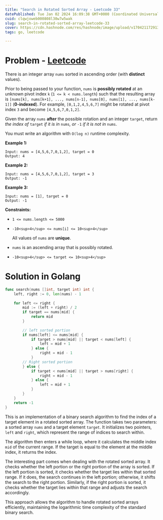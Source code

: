 ```yaml
---
title: "Search in Rotated Sorted Array - Leetcode 33"
datePublished: Tue Jan 02 2024 16:09:38 GMT+0000 (Coordinated Universal Time)
cuid: clqwjoweb000808l30w7w5wak
slug: search-in-rotated-sorted-array-leetcode-33
cover: https://cdn.hashnode.com/res/hashnode/image/upload/v1704211729135/7b5839f9-3cee-4d2e-9d66-15c1b4406499.png
tags: go, leetcode

---
```


# Problem - [Leetcode](https://leetcode.com/problems/search-in-rotated-sorted-array/description/)

There is an integer array `nums` sorted in ascending order (with **distinct** values).

Prior to being passed to your function, `nums` is **possibly rotated** at an unknown pivot index `k` (`1 <= k < nums.length`) such that the resulting array is `[nums[k], nums[k+1], ..., nums[n-1], nums[0], nums[1], ..., nums[k-1]]` (**0-indexed**). For example, `[0,1,2,4,5,6,7]` might be rotated at pivot index `3` and become `[4,5,6,7,0,1,2]`.

Given the array `nums` **after** the possible rotation and an integer `target`, return *the index of* `target` *if it is in* `nums`*, or* `-1` *if it is not in* `nums`.

You must write an algorithm with `O(log n)` runtime complexity.

**Example 1:**

```plaintext
Input: nums = [4,5,6,7,0,1,2], target = 0
Output: 4
```

**Example 2:**

```plaintext
Input: nums = [4,5,6,7,0,1,2], target = 3
Output: -1
```

**Example 3:**

```plaintext
Input: nums = [1], target = 0
Output: -1
```

**Constraints:**

* `1 <= nums.length <= 5000`
    
* `-10<sup>4</sup> <= nums[i] <= 10<sup>4</sup>`
    
    All values of `nums` are **unique**.
    
* `nums` is an ascending array that is possibly rotated.
    
* `-10<sup>4</sup> <= target <= 10<sup>4</sup>`
    

# Solution in Golang

```go
func search(nums []int, target int) int {
    left, right := 0, len(nums) - 1
    
    for left <= right {
        mid := (left + right) / 2
        if target == nums[mid] {
            return mid
        }
        
        // left sorted portion
        if nums[left] <= nums[mid] {
            if target > nums[mid] || target < nums[left] {
                left = mid + 1
            } else {
                right = mid - 1
            }
        // Right sorted portion
        } else {
            if target < nums[mid] || target > nums[right] {
                right = mid - 1
            } else {
                left = mid + 1
            }
        }
    }
    return -1
}
```

This is an implementation of a binary search algorithm to find the index of a target element in a rotated sorted array. The function takes two parameters: a sorted array `nums` and a target element `target`. It initializes two pointers, `left` and `right`, which represent the range of indices to search within.

The algorithm then enters a while loop, where it calculates the middle index `mid` of the current range. If the target is equal to the element at the middle index, it returns the index.

The interesting part comes when dealing with the rotated sorted array. It checks whether the left portion or the right portion of the array is sorted. If the left portion is sorted, it checks whether the target lies within that sorted range. If it does, the search continues in the left portion; otherwise, it shifts the search to the right portion. Similarly, if the right portion is sorted, it checks whether the target lies within that range and adjusts the search accordingly.

This approach allows the algorithm to handle rotated sorted arrays efficiently, maintaining the logarithmic time complexity of the standard binary search.